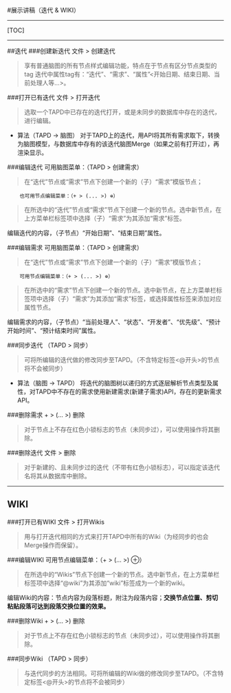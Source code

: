 #展示讲稿（迭代 & WIKI）

----------

[TOC]

----------

##迭代
###创建新迭代
		文件 > 创建迭代
> 享有普通脑图的所有节点样式编辑功能，特点在于节点有区分节点类型的tag
迭代中属性tag有：“迭代”、“需求”、“属性”<开始日期、结束日期、当前处理人等...>。


###打开已有迭代
		文件 > 打开迭代
> 选取一个TAPD中已存在的迭代打开，或是未同步的数据库中存在的迭代，进行编辑。

* 算法（TAPD -> 脑图）
	对于TAPD上的迭代，用API将其所有需求取下，转换为脑图模型，与数据库中存有的该迭代脑图Merge（如果之前有打开过），再渲染显示。

	
###编辑迭代
		可用脑图菜单：（TAPD > 创建需求）
> 在“迭代”节点或“需求”节点下创建一个新的（子）“需求”模版节点；

		也可用节点编辑菜单：（+ > (... >) ⊕）
> 在所选中的“迭代”节点或“需求”节点下创建一个新的节点。选中新节点，在上方菜单栏标签项中选择（子）“需求”为其添加“需求”标签。

编辑迭代的内容，（子节点）“开始日期”、“结束日期”属性。


###编辑需求
		可用脑图菜单：（TAPD > 创建需求）
> 在“迭代”节点或“需求”节点下创建一个新的（子）“需求”模版节点；

		可用节点编辑菜单：（+ > (... >) ⊕）
> 在所选中的“需求”节点下创建一个新的节点。选中新节点，在上方菜单栏标签项中选择（子）“需求”为其添加“需求”标签，或选择属性标签来添加对应属性节点。

编辑需求的内容，（子节点）“当前处理人”、“状态”、“开发者”、“优先级”、“预计开始时间”、“预计结束时间”属性。


###同步迭代
		（TAPD > 同步）
> 可将所编辑的迭代做的修改同步至TAPD。（不含特定标签<@开头>的节点将不会被同步）

* 算法（脑图 -> TAPD）
	将迭代的脑图树以递归的方式逐层解析节点类型及属性，对TAPD中不存在的需求使用新建需求(新建子需求)API，存在的更新需求API。


###删除需求
		 + > (... >)   删除 
> 对于节点上不存在红色小锁标志的节点（未同步过），可以使用操作将其删除。


###删除迭代
		文件 > 删除
> 对于新建的、且未同步过的迭代（不带有红色小锁标志），可以指定该迭代名将其从数据库中删除。


----------


WIKI
-------------------

###打开已有WIKI
		文件 > 打开Wikis
> 用与打开迭代相同的方式来打开TAPD中所有的Wiki（为经同步的也会Merge操作而保留）。

	
###编辑WIKI
		可用节点编辑菜单：（+ > (... >) ⊕）
> 在所选中的“Wikis”节点下创建一个新的节点。选中新节点，在上方菜单栏标签项中选择“@wiki”为其添加“wiki”标签成为一个新的wiki。

编辑Wiki的内容：节点内容为段落标题，附注为段落内容；**交换节点位置、剪切粘贴段落可达到段落交换位置的效果。**


###删除Wiki
		 + > (... >)   删除 
> 对于节点上不存在红色小锁标志的节点（未同步过），可以使用操作将其删除。


###同步Wiki
		（TAPD > 同步）
> 与迭代同步的方法相同。可将所编辑的Wiki做的修改同步至TAPD。（不含特定标签<@开头>的节点将不会被同步）
